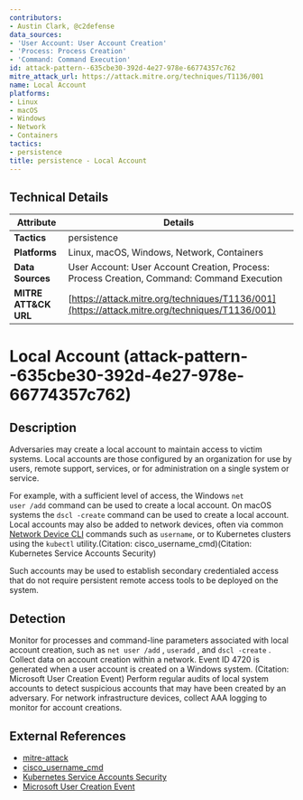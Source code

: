 ```yaml
---
contributors:
- Austin Clark, @c2defense
data_sources:
- 'User Account: User Account Creation'
- 'Process: Process Creation'
- 'Command: Command Execution'
id: attack-pattern--635cbe30-392d-4e27-978e-66774357c762
mitre_attack_url: https://attack.mitre.org/techniques/T1136/001
name: Local Account
platforms:
- Linux
- macOS
- Windows
- Network
- Containers
tactics:
- persistence
title: persistence - Local Account
---
```


## Technical Details

| Attribute | Details |
|-----------|----------|
| **Tactics** | persistence |
| **Platforms** | Linux, macOS, Windows, Network, Containers |
| **Data Sources** | User Account: User Account Creation, Process: Process Creation, Command: Command Execution |
| **MITRE ATT&CK URL** | [https://attack.mitre.org/techniques/T1136/001](https://attack.mitre.org/techniques/T1136/001) |

# Local Account (attack-pattern--635cbe30-392d-4e27-978e-66774357c762)

## Description
Adversaries may create a local account to maintain access to victim systems. Local accounts are those configured by an organization for use by users, remote support, services, or for administration on a single system or service. 

For example, with a sufficient level of access, the Windows <code>net user /add</code> command can be used to create a local account. On macOS systems the <code>dscl -create</code> command can be used to create a local account. Local accounts may also be added to network devices, often via common [Network Device CLI](https://attack.mitre.org/techniques/T1059/008) commands such as <code>username</code>, or to Kubernetes clusters using the `kubectl` utility.(Citation: cisco_username_cmd)(Citation: Kubernetes Service Accounts Security)

Such accounts may be used to establish secondary credentialed access that do not require persistent remote access tools to be deployed on the system.

## Detection
Monitor for processes and command-line parameters associated with local account creation, such as <code>net user /add</code> , <code>useradd</code> , and <code>dscl -create</code> . Collect data on account creation within a network. Event ID 4720 is generated when a user account is created on a Windows system. (Citation: Microsoft User Creation Event) Perform regular audits of local system accounts to detect suspicious accounts that may have been created by an adversary. For network infrastructure devices, collect AAA logging to monitor for account creations.

## External References
- [mitre-attack](https://attack.mitre.org/techniques/T1136/001)
- [cisco_username_cmd](https://www.cisco.com/c/en/us/td/docs/ios-xml/ios/security/s1/sec-s1-cr-book/sec-cr-t2.html#wp1047035630)
- [Kubernetes Service Accounts Security](https://kubernetes.io/docs/concepts/security/service-accounts/)
- [Microsoft User Creation Event](https://docs.microsoft.com/en-us/windows/security/threat-protection/auditing/event-4720)
